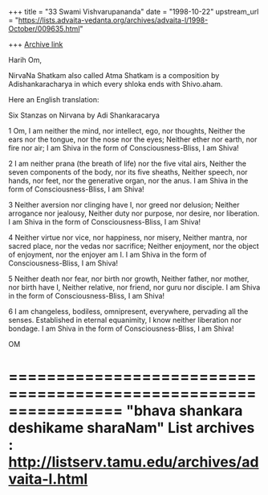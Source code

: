 +++
title = "33 Swami Vishvarupananda"
date = "1998-10-22"
upstream_url = "https://lists.advaita-vedanta.org/archives/advaita-l/1998-October/009635.html"

+++
[Archive link](https://lists.advaita-vedanta.org/archives/advaita-l/1998-October/009635.html)

Harih Om,

NirvaNa Shatkam also called Atma Shatkam is a composition by
Adishankaracharya in which every shloka ends with Shivo.aham.

Here an English translation:

Six Stanzas on Nirvana
by Adi Shankaracarya

1
Om, I am neither the mind,
nor intellect, ego, nor thoughts,
Neither the ears nor the tongue,
nor the nose nor the eyes;
Neither ether nor earth,
nor fire nor air;
I am Shiva in the form of
Consciousness-Bliss, I am Shiva!

2
I am neither prana (the breath of life)
nor the five vital airs,
Neither the seven components
of the body, nor its five sheaths,
Neither speech, nor hands, nor feet, nor the generative organ,
nor the anus.
I am Shiva in the form of
Consciousness-Bliss, I am Shiva!

3
Neither aversion nor clinging have I, nor greed nor delusion;
Neither arrogance nor jealousy,
Neither duty nor purpose, nor desire, nor liberation.
I am Shiva in the form of
Consciousness-Bliss, I am Shiva!

4
Neither virtue nor vice,
nor happiness, nor misery,
Neither mantra, nor sacred place,
nor the vedas nor sacrifice;
Neither enjoyment,
nor the object of enjoyment,
nor the enjoyer am I.
I am Shiva in the form of
Consciousness-Bliss, I am Shiva!

5
Neither death nor fear,
nor birth nor growth,
Neither father, nor mother,
nor birth have I,
Neither relative, nor friend,
nor guru nor disciple.
I am Shiva in the form of
 Consciousness-Bliss, I am Shiva!

6
I am changeless, bodiless, omnipresent, everywhere, pervading all the
senses. Established in eternal equanimity, I know neither liberation nor
bondage.
I am Shiva in the form of
Consciousness-Bliss, I am Shiva!

OM

================================================================
"bhava shankara deshikame sharaNam"
List archives : http://listserv.tamu.edu/archives/advaita-l.html
================================================================

